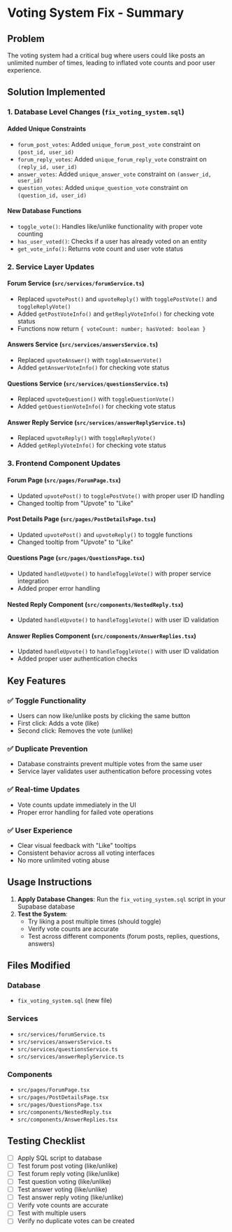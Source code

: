 # Voting System Fix - Summary

## Problem

The voting system had a critical bug where users could like posts an unlimited number of times, leading to inflated vote counts and poor user experience.

## Solution Implemented

### 1. Database Level Changes (`fix_voting_system.sql`)

#### Added Unique Constraints

- `forum_post_votes`: Added `unique_forum_post_vote` constraint on `(post_id, user_id)`
- `forum_reply_votes`: Added `unique_forum_reply_vote` constraint on `(reply_id, user_id)`
- `answer_votes`: Added `unique_answer_vote` constraint on `(answer_id, user_id)`
- `question_votes`: Added `unique_question_vote` constraint on `(question_id, user_id)`

#### New Database Functions

- `toggle_vote()`: Handles like/unlike functionality with proper vote counting
- `has_user_voted()`: Checks if a user has already voted on an entity
- `get_vote_info()`: Returns vote count and user vote status

### 2. Service Layer Updates

#### Forum Service (`src/services/forumService.ts`)

- Replaced `upvotePost()` and `upvoteReply()` with `togglePostVote()` and `toggleReplyVote()`
- Added `getPostVoteInfo()` and `getReplyVoteInfo()` for checking vote status
- Functions now return `{ voteCount: number; hasVoted: boolean }`

#### Answers Service (`src/services/answersService.ts`)

- Replaced `upvoteAnswer()` with `toggleAnswerVote()`
- Added `getAnswerVoteInfo()` for checking vote status

#### Questions Service (`src/services/questionsService.ts`)

- Replaced `upvoteQuestion()` with `toggleQuestionVote()`
- Added `getQuestionVoteInfo()` for checking vote status

#### Answer Reply Service (`src/services/answerReplyService.ts`)

- Replaced `upvoteReply()` with `toggleReplyVote()`
- Added `getReplyVoteInfo()` for checking vote status

### 3. Frontend Component Updates

#### Forum Page (`src/pages/ForumPage.tsx`)

- Updated `upvotePost()` to `togglePostVote()` with proper user ID handling
- Changed tooltip from "Upvote" to "Like"

#### Post Details Page (`src/pages/PostDetailsPage.tsx`)

- Updated `upvotePost()` and `upvoteReply()` to toggle functions
- Changed tooltip from "Upvote" to "Like"

#### Questions Page (`src/pages/QuestionsPage.tsx`)

- Updated `handleUpvote()` to `handleToggleVote()` with proper service integration
- Added proper error handling

#### Nested Reply Component (`src/components/NestedReply.tsx`)

- Updated `handleUpvote()` to `handleToggleVote()` with user ID validation

#### Answer Replies Component (`src/components/AnswerReplies.tsx`)

- Updated `handleUpvote()` to `handleToggleVote()` with user ID validation
- Added proper user authentication checks

## Key Features

### ✅ Toggle Functionality

- Users can now like/unlike posts by clicking the same button
- First click: Adds a vote (like)
- Second click: Removes the vote (unlike)

### ✅ Duplicate Prevention

- Database constraints prevent multiple votes from the same user
- Service layer validates user authentication before processing votes

### ✅ Real-time Updates

- Vote counts update immediately in the UI
- Proper error handling for failed vote operations

### ✅ User Experience

- Clear visual feedback with "Like" tooltips
- Consistent behavior across all voting interfaces
- No more unlimited voting abuse

## Usage Instructions

1. **Apply Database Changes**: Run the `fix_voting_system.sql` script in your Supabase database
2. **Test the System**:
   - Try liking a post multiple times (should toggle)
   - Verify vote counts are accurate
   - Test across different components (forum posts, replies, questions, answers)

## Files Modified

### Database

- `fix_voting_system.sql` (new file)

### Services

- `src/services/forumService.ts`
- `src/services/answersService.ts`
- `src/services/questionsService.ts`
- `src/services/answerReplyService.ts`

### Components

- `src/pages/ForumPage.tsx`
- `src/pages/PostDetailsPage.tsx`
- `src/pages/QuestionsPage.tsx`
- `src/components/NestedReply.tsx`
- `src/components/AnswerReplies.tsx`

## Testing Checklist

- [ ] Apply SQL script to database
- [ ] Test forum post voting (like/unlike)
- [ ] Test forum reply voting (like/unlike)
- [ ] Test question voting (like/unlike)
- [ ] Test answer voting (like/unlike)
- [ ] Test answer reply voting (like/unlike)
- [ ] Verify vote counts are accurate
- [ ] Test with multiple users
- [ ] Verify no duplicate votes can be created

